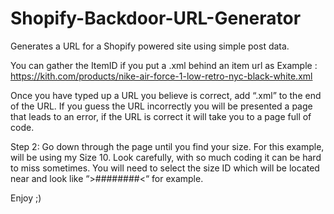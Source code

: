 # Shopify-Backdoor-URL-Generator
Generates a URL for a Shopify powered site using simple post data.

You can gather the ItemID if you put a .xml behind an item url
as Example : https://kith.com/products/nike-air-force-1-low-retro-nyc-black-white.xml

Once you have typed up a URL you believe is correct, add “.xml” to the end of the URL. If you guess the URL incorrectly you will be presented a page that leads to an error, if the URL is correct it will take you to a page full of code.

Step 2: Go down through the page until you find your size. For this example, will be using my Size 10. Look carefully, with so much coding it can be hard to miss sometimes. You will need to select the size ID which will be located near <option2> and look like “>########<“ for example.

Enjoy ;)
